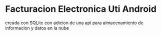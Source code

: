 # Facturacion Electronica Uti Android
 
creada con SQLite con adicion de una api para almacenamiento de informacion y datos en la nube